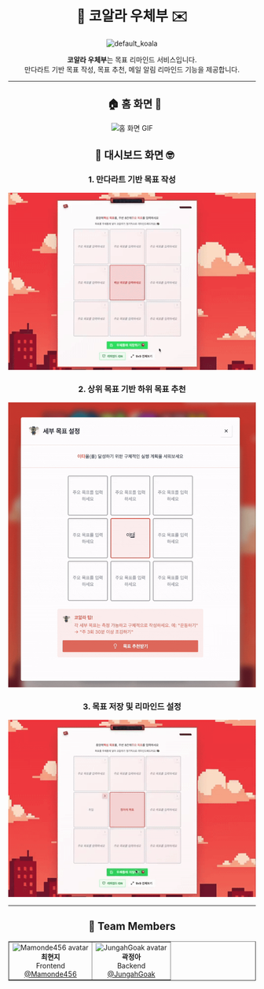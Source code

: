 <h1 align="center">🐨 코알라 우체부 ✉️</h1>
<p align="center">
  <img width="250" height="250" alt="default_koala"
       src="https://github.com/user-attachments/assets/62fb45f9-557f-4b57-8be8-690cd292babc" />
</p>
<p align="center">
  <b>코알라 우체부</b>는 목표 리마인드 서비스입니다.<br/>
  만다라트 기반 목표 작성, 목표 추천, 메일 알림 리마인드 기능을 제공합니다.
</p>

---
<h2 align="center">   🏠 홈 화면 🔑 </h2>
<p align="center">
  <img src="https://github.com/KoalaMailMan/.github/raw/main/gif/home.gif" alt="홈 화면 GIF" width="600">
</p>

<h2 align="center">   📑 대시보드 화면 🤓 </h2>
<h3 align="center"> 1. 만다라트 기반 목표 작성 </h3>

<p align="center">
  <img src="https://github.com/KoalaMailMan/.github/raw/main/gif/setGoal.gif" alt="만다라트 화면 GIF" width="600">
</p>

<h3 align="center"> 2. 상위 목표 기반 하위 목표 추천 </h3>

<p align="center">
  <img src="https://github.com/KoalaMailMan/.github/raw/main/gif/recommendGoal.gif" alt="목표 추천 화면 GIF" width="600">
</p>

<h3 align="center"> 3. 목표 저장 및 리마인드 설정 </h3>

<p align="center">
  <img src="https://github.com/KoalaMailMan/.github/raw/main/gif/remind.gif" alt="리마인드 화면 GIF" width="600">
</p>

---

<h2 align="center">👥 Team Members</h2>

<div align="center">

<table border="1" cellpadding="10" cellspacing="0">
  <tr>
  <td align="center">
      <img src="https://github.com/Mamonde456.png" width="100" alt="Mamonde456 avatar"/><br/>
      <b>최현지</b><br/>
      Frontend<br/>
      <a href="https://github.com/Mamonde456">@Mamonde456</a>
    </td>
    <td align="center">
      <img src="https://github.com/JungahGoak.png" width="100" alt="JungahGoak avatar"/><br/>
      <b>곽정아</b><br/>
      Backend<br/>
      <a href="https://github.com/JungahGoak">@JungahGoak</a>
    </td>
    
  </tr>
</table>

</div>
